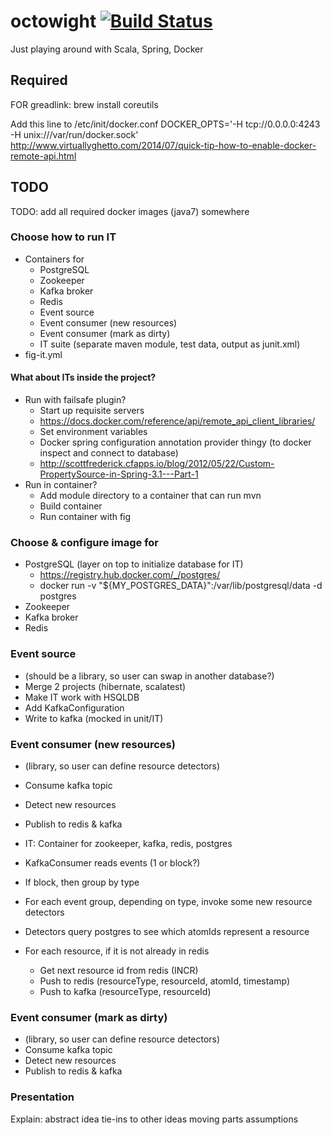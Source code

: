 # octowight [![Build Status](https://travis-ci.org/jasperavisser/octowight.svg?branch=master)](https://travis-ci.org/jasperavisser/octowight)
Just playing around with Scala, Spring, Docker

## Required

FOR greadlink:
brew install coreutils

Add this line to /etc/init/docker.conf
DOCKER_OPTS='-H tcp://0.0.0.0:4243 -H unix:///var/run/docker.sock'
http://www.virtuallyghetto.com/2014/07/quick-tip-how-to-enable-docker-remote-api.html

## TODO
TODO: add all required docker images (java7) somewhere

### Choose how to run IT
* Containers for
	* PostgreSQL
	* Zookeeper
	* Kafka broker
	* Redis
	* Event source
	* Event consumer (new resources)
	* Event consumer (mark as dirty)
	* IT suite (separate maven module, test data, output as junit.xml)
* fig-it.yml

#### What about ITs inside the project?
* Run with failsafe plugin?
	* Start up requisite servers
	* https://docs.docker.com/reference/api/remote_api_client_libraries/
	* Set environment variables
	* Docker spring configuration annotation provider thingy (to docker inspect and connect to database)
	* http://scottfrederick.cfapps.io/blog/2012/05/22/Custom-PropertySource-in-Spring-3.1---Part-1
* Run in container?
	* Add module directory to a container that can run mvn
	* Build container
	* Run container with fig

### Choose & configure image for
* PostgreSQL (layer on top to initialize database for IT)
	* https://registry.hub.docker.com/_/postgres/
	* docker run -v "${MY_POSTGRES_DATA}":/var/lib/postgresql/data -d postgres
* Zookeeper
* Kafka broker
* Redis

### Event source
* (should be a library, so user can swap in another database?)
* Merge 2 projects (hibernate, scalatest)
* Make IT work with HSQLDB
* Add KafkaConfiguration
* Write to kafka (mocked in unit/IT)

### Event consumer (new resources)
* (library, so user can define resource detectors)
* Consume kafka topic
* Detect new resources
* Publish to redis & kafka

* IT: Container for zookeeper, kafka, redis, postgres
* KafkaConsumer reads events (1 or block?)
* If block, then group by type
* For each event group, depending on type, invoke some new resource detectors
* Detectors query postgres to see which atomIds represent a resource
* For each resource, if it is not already in redis
    * Get next resource id from redis (INCR)
    * Push to redis (resourceType, resourceId, atomId, timestamp)
    * Push to kafka (resourceType, resourceId) 

### Event consumer (mark as dirty)
* (library, so user can define resource detectors)
* Consume kafka topic
* Detect new resources
* Publish to redis & kafka

### Presentation
Explain:
	abstract idea
	tie-ins to other ideas
	moving parts
	assumptions
